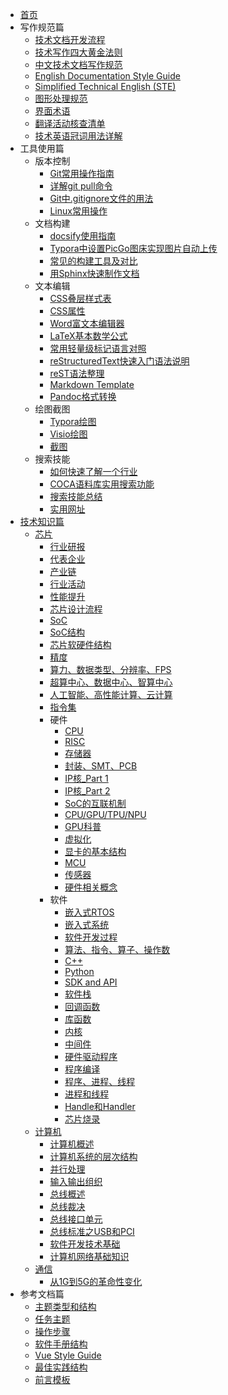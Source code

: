 * [首页](/)
* 写作规范篇
  * [技术文档开发流程](写作规范篇/技术文档开发流程.md)
  * [技术写作四大黄金法则](写作规范篇/技术写作四大黄金法则.md)
  * [中文技术文档写作规范](写作规范篇/中文技术文档写作规范.md)
  * [English Documentation Style Guide](写作规范篇/EnglishDocumentationStyleGuide.md)
  * [Simplified Technical English (STE)](写作规范篇/SimplifiedTechnicalEnglish(STE).md)
  * [图形处理规范](写作规范篇/图形处理规范.md)
  * [界面术语](写作规范篇/界面术语.md)
  * [翻译活动核查清单](写作规范篇/翻译活动核查清单.md)
  * [技术英语冠词用法详解](写作规范篇/技术英语冠词用法详解.md)
* 工具使用篇
  * 版本控制
    * [Git常用操作指南](工具使用篇/版本控制/Git常用操作指南.md)
    * [详解git pull命令](工具使用篇/版本控制/详解gitpull命令.md)
    * [Git中.gitignore文件的用法](工具使用篇/版本控制/Git中.gitignore文件的用法.md)
    * [Linux常用操作](工具使用篇/版本控制/Linux常用操作.md)
  * 文档构建
    * [docsify使用指南](工具使用篇/文档构建/docsify使用指南.md)
    * [Typora中设置PicGo图床实现图片自动上传](工具使用篇/文档构建/Typora中设置PicGo图床实现图片自动上传.md)
    * [常见的构建工具及对比](工具使用篇/文档构建/常见的构建工具及对比.md)
    * [用Sphinx快速制作文档](工具使用篇/文档构建/用Sphinx快速制作文档.md) 
  * 文本编辑
    * [CSS叠层样式表](工具使用篇/文本编辑/CSS.md)
    * [CSS属性](工具使用篇/文本编辑/CSS属性.md)
    * [Word富文本编辑器](工具使用篇/文本编辑/Word富文本编辑器.md)
    * [LaTeX基本数学公式](工具使用篇/文本编辑/LaTeX基本数学公式.md)
    * [常用轻量级标记语言对照](工具使用篇/文本编辑/常用轻量级标记语言对照.md)
    * [reStructuredText快速入门语法说明](工具使用篇/文本编辑/reStructuredText(rst)快速入门语法说明.md)
    * [reST语法整理](工具使用篇/文本编辑/reST语法整理.md)
    * [Markdown Template](工具使用篇/文本编辑/MarkdownFileTemplate.md)
    * [Pandoc格式转换](工具使用篇/文本编辑/Pandoc格式转换.md)
  * 绘图截图
    * [Typora绘图](工具使用篇/绘图截图/Typora绘图.html)
    * [Visio绘图](工具使用篇/绘图截图/Visio绘图.md)
    * [截图](工具使用篇/绘图截图/截图.md)
  * 搜索技能
    * [如何快速了解一个行业](工具使用篇/搜索技能/如何快速了解一个行业.md)
    * [COCA语料库实用搜索功能](工具使用篇/搜索技能/COCA.md)
    * [搜索技能总结](工具使用篇/搜索技能/搜索技能总结.md)
    * [实用网址](工具使用篇/搜索技能/实用网址.md)
* [技术知识篇](技术知识篇/)
  * [芯片](技术知识篇/芯片/)
    * [行业研报](技术知识篇/芯片/行业研报.md)
    * [代表企业](技术知识篇/芯片/代表企业.md)
    * [产业链](技术知识篇/芯片/产业链.md)
    * [行业活动](技术知识篇/芯片/行业活动.md)
    * [性能提升](技术知识篇/芯片/性能提升.md)
    * [芯片设计流程](技术知识篇/芯片/芯片设计流程.md)
    * [SoC](技术知识篇/芯片/SoC.md)
    * [SoC结构](技术知识篇/芯片/SoC结构.md)
    * [芯片软硬件结构](技术知识篇/芯片/芯片软硬件结构.md)
    * [精度](技术知识篇/芯片/精度.md)
    * [算力、数据类型、分辨率、FPS](技术知识篇/芯片/算力数据类型分辨率FPS.md)
    * [超算中心、数据中心、智算中心](技术知识篇/芯片/超算中心数据中心智算中心.md)
    * [人工智能、高性能计算、云计算](技术知识篇/芯片/人工智能高性能计算云计算.md)
    * [指令集](技术知识篇/芯片/指令集.md)
    * 硬件
      * [CPU](技术知识篇/芯片/硬件/CPU.md)
      * [RISC](技术知识篇/芯片/硬件/RISC.md)
      * [存储器](技术知识篇/芯片/硬件/存储器.md)
      * [封装、SMT、PCB](技术知识篇/芯片/硬件/封装SMTPCB.md)
      * [IP核_Part 1](技术知识篇/芯片/硬件/IP核_Part1.md)
      * [IP核_Part 2](技术知识篇/芯片/硬件/IP核_Part2.md)
      * [SoC的互联机制](技术知识篇/芯片/硬件/SoC的互联机制.md)
      * [CPU/GPU/TPU/NPU](技术知识篇/芯片/硬件/CPUGPUTPUNPU.md)
      * [GPU科普](技术知识篇/芯片/硬件/GPU科普.md)
      * [虚拟化](技术知识篇/芯片/硬件/虚拟化.md)
      * [显卡的基本结构](技术知识篇/芯片/硬件/显卡的基本结构.md)
      * [MCU](技术知识篇/芯片/硬件/MCU.md)
      * [传感器](技术知识篇/芯片/硬件/传感器.md)
      * [硬件相关概念](技术知识篇/芯片/硬件/硬件相关概念.md)
    * 软件
      * [嵌入式RTOS](技术知识篇/芯片/软件/嵌入式RTOS.md)
      * [嵌入式系统](技术知识篇/芯片/软件/嵌入式系统.md)
      * [软件开发过程](技术知识篇/芯片/软件/软件开发过程.md)
      * [算法、指令、算子、操作数](技术知识篇/芯片/软件/算法指令算子操作数.md)
      * [C++](技术知识篇/芯片/软件/C++.md)
      * [Python](技术知识篇/芯片/软件/Python.md)
      * [SDK and API](技术知识篇/芯片/软件/SDKandAPI.md)
      * [软件栈](技术知识篇/芯片/软件/软件栈发布版本.md)
      * [回调函数](技术知识篇/芯片/软件/回调函数.md)
      * [库函数](技术知识篇/芯片/软件/库函数.md)
      * [内核](技术知识篇/芯片/软件/内核.md)
      * [中间件](技术知识篇/芯片/软件/中间件.md)
      * [硬件驱动程序](技术知识篇/芯片/软件/硬件驱动程序.md)
      * [程序编译](技术知识篇/芯片/软件/程序编译.md)
      * [程序、进程、线程](技术知识篇/芯片/软件/程序进程线程.md)
      * [进程和线程](技术知识篇/芯片/软件/进程和线程.md)
      * [Handle和Handler](技术知识篇/芯片/软件/Handle和Handler.md)
      * [芯片烧录](技术知识篇/芯片/软件/芯片烧录.md)
  * [计算机](技术知识篇/计算机/)
    * [计算机概述](技术知识篇/计算机/计算机概述.md)
    * [计算机系统的层次结构](技术知识篇/计算机/计算机系统的层次结构.md)
    * [并行处理](技术知识篇/计算机/并行处理.md)
    * [输入输出组织](技术知识篇/计算机/输入输出组织.md)
    * [总线概述](技术知识篇/计算机/总线概述.md)
    * [总线裁决](技术知识篇/计算机/总线裁决.md)
    * [总线接口单元](技术知识篇/计算机/总线接口单元.md)
    * [总线标准之USB和PCI](技术知识篇/计算机/总线标准之USB和PCI.md)
    * [软件开发技术基础](技术知识篇/计算机/软件开发技术基础.md)
    * [计算机网络基础知识](技术知识篇/计算机/计算机网络基础知识.md)
  * [通信](技术知识篇/通信/)
    * [从1G到5G的革命性变化](技术知识篇/通信/从1G到5G的革命性变化.md)
* 参考文档篇
  * [主题类型和结构](参考文档篇/主题类型和结构.md)
  * [任务主题](参考文档篇/TaskTopic.md)
  * [操作步骤](参考文档篇/Step.md)
  * [软件手册结构](参考文档篇/软件手册结构.md)
  * [Vue Style Guide](参考文档篇/VueStyleGuide.md)
  * [最佳实践结构](参考文档篇/最佳实践结构.md)
  * [前言模板](参考文档篇/前言模板.md)

